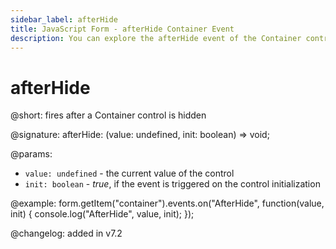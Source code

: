 ```yaml
---
sidebar_label: afterHide
title: JavaScript Form - afterHide Container Event 
description: You can explore the afterHide event of the Container control of Form in the documentation of the DHTMLX JavaScript UI library. Browse developer guides and API reference, try out code examples and live demos, and download a free 30-day evaluation version of DHTMLX Suite 7.
---
```


# afterHide

@short: fires after a Container control is hidden

@signature: afterHide: (value: undefined, init: boolean) => void;

@params:
- `value: undefined` - the current value of the control
- `init: boolean` - *true*, if the event is triggered on the control initialization

@example:
form.getItem("container").events.on("AfterHide", function(value, init) {
    console.log("AfterHide", value, init);
});

@changelog: added in v7.2
